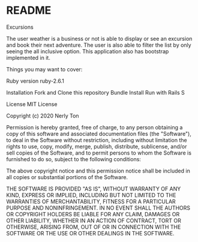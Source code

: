 # README

Excursions

The user weather is a business or not is able to display or see an excursion and book their next adventure. The user is also able to filter the list by only seeing the all inclusive option. This application also has bootstrap implemented in it.

Things you may want to cover:

Ruby version
ruby-2.6.1

Installation
Fork and Clone this repository
Bundle Install
Run with Rails S

License
MIT License

Copyright (c) 2020 Nerly Ton

Permission is hereby granted, free of charge, to any person obtaining a copy
of this software and associated documentation files (the "Software"), to deal
in the Software without restriction, including without limitation the rights
to use, copy, modify, merge, publish, distribute, sublicense, and/or sell
copies of the Software, and to permit persons to whom the Software is
furnished to do so, subject to the following conditions:

The above copyright notice and this permission notice shall be included in all
copies or substantial portions of the Software.

THE SOFTWARE IS PROVIDED "AS IS", WITHOUT WARRANTY OF ANY KIND, EXPRESS OR
IMPLIED, INCLUDING BUT NOT LIMITED TO THE WARRANTIES OF MERCHANTABILITY,
FITNESS FOR A PARTICULAR PURPOSE AND NONINFRINGEMENT. IN NO EVENT SHALL THE
AUTHORS OR COPYRIGHT HOLDERS BE LIABLE FOR ANY CLAIM, DAMAGES OR OTHER
LIABILITY, WHETHER IN AN ACTION OF CONTRACT, TORT OR OTHERWISE, ARISING FROM,
OUT OF OR IN CONNECTION WITH THE SOFTWARE OR THE USE OR OTHER DEALINGS IN THE
SOFTWARE.
